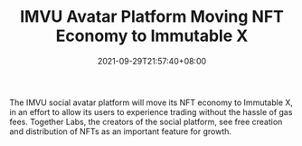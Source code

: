 ﻿---
title: "IMVU Avatar Platform Moving NFT Economy to Immutable X"
date: 2021-09-29T21:57:40+08:00
lastmod: 2021-09-29T16:45:40+08:00
draft: false
authors: ["Henrietta"]
description: "The IMVU social avatar platform will move its NFT economy to Immutable X, in an effort to allow its users to experience trading without the hassle of gas fees. Together Labs, the creators of the social platform, see free creation and distribution of NFTs as an important feature for growth."
featuredImage: "imvu-avatar-platform-moving-nft-economy-to-immutable-x.png"
tags: ["Strategy Games","Play to Earn"]
categories: ["news"]
news: ["Strategy Games"]
weight: 
lightgallery: true
pinned: false
recommend: false
recommend1: false
---

The IMVU social avatar platform will move its NFT economy to Immutable X, in an effort to allow its users to experience trading without the hassle of gas fees. Together Labs, the creators of the social platform, see free creation and distribution of NFTs as an important feature for growth.

<!--more-->

